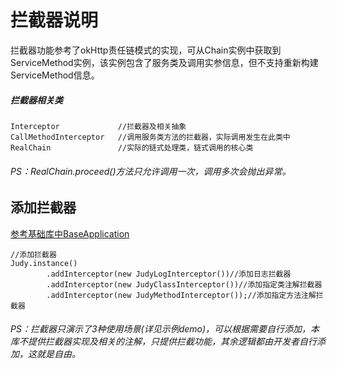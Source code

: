 # 拦截器说明

拦截器功能参考了okHttp责任链模式的实现，可从Chain实例中获取到ServiceMethod实例，该实例包含了服务类及调用实参信息，但不支持重新构建ServiceMethod信息。

##### 拦截器相关类
```
Interceptor 			//拦截器及相关抽象
CallMethodInterceptor 	//调用服务类方法的拦截器，实际调用发生在此类中
RealChain 				//实际的链式处理类，链式调用的核心类

```
###### *PS：RealChain.proceed()方法只允许调用一次，调用多次会抛出异常。*


## 添加拦截器
[参考基础库中BaseApplication](https://github.com/Walkud/JudyBridge/blob/master/BaseLib/src/main/java/com/zly/judy/lib/base/BaseApplication.java)

```
//添加拦截器
Judy.instance()
        .addInterceptor(new JudyLogInterceptor())//添加日志拦截器
        .addInterceptor(new JudyClassInterceptor())//添加指定类注解拦截器
        .addInterceptor(new JudyMethodInterceptor());//添加指定方法注解拦截器
```

###### *PS：拦截器只演示了3种使用场景(详见示例demo)，可以根据需要自行添加，本库不提供拦截器实现及相关的注解，只提供拦截功能，其余逻辑都由开发者自行添加，这就是自由。*